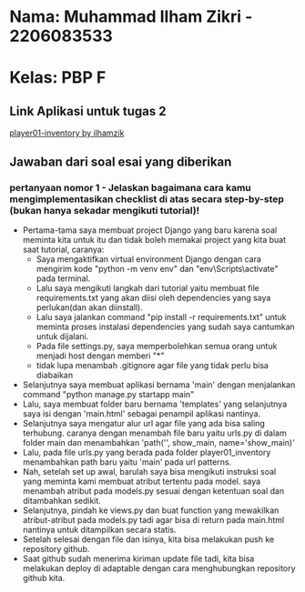 # Nama: Muhammad Ilham Zikri - 2206083533

# Kelas: PBP F

## Link Aplikasi untuk tugas 2
[player01-inventory by ilhamzik](https://player01-inventory.adaptable.app/main/)

## Jawaban dari soal esai yang diberikan

### pertanyaan nomor 1 - Jelaskan bagaimana cara kamu mengimplementasikan checklist di atas secara step-by-step (bukan hanya sekadar mengikuti tutorial)!

- Pertama-tama saya membuat project Django yang baru karena soal meminta kita untuk itu dan tidak boleh memakai project yang kita buat saat tutorial, caranya:
    - Saya mengaktifkan virtual environment Django dengan cara mengirim kode "python -m venv env" dan "env\Scripts\activate" pada terminal.
    - Lalu saya mengikuti langkah dari tutorial yaitu membuat file requirements.txt yang akan diisi oleh dependencies yang saya perlukan(dan akan diinstall).
    - Lalu saya jalankan command "pip install -r requirements.txt" untuk meminta proses instalasi dependencies yang sudah saya cantumkan untuk dijalani.
    - Pada file settings.py, saya memperbolehkan semua orang untuk menjadi host dengan memberi "*"
    - tidak lupa menambah .gitignore agar file yang tidak perlu bisa diabaikan
- Selanjutnya saya membuat aplikasi bernama 'main' dengan menjalankan command "python manage.py startapp main"
- Lalu, saya membuat folder baru bernama 'templates' yang selanjutnya saya isi dengan 'main.html' sebagai penampil aplikasi nantinya.
- Selanjutnya saya mengatur alur url agar file yang ada bisa saling terhubung. caranya dengan menambah file baru yaitu urls.py di dalam folder main dan menambahkan 'path('', show_main, name='show_main)'
- Lalu, pada file urls.py yang berada pada folder player01_inventory menambahkan path baru yaitu 'main' pada url patterns.
- Nah, setelah set up awal, barulah saya bisa mengikuti instruksi soal yang meminta kami membuat atribut tertentu pada model. saya menambah atribut pada models.py sesuai dengan ketentuan soal dan ditambahkan sedikit.
- Selanjutnya, pindah ke views.py dan buat function yang mewakilkan atribut-atribut pada models.py tadi agar bisa di return pada main.html nantinya untuk ditampilkan secara statis.
- Setelah selesai dengan file dan isinya, kita bisa melakukan push ke repository github.
- Saat github sudah menerima kiriman update file tadi, kita bisa melakukan deploy di adaptable dengan cara menghubungkan repository github kita.